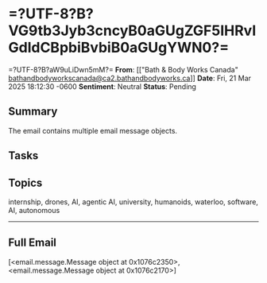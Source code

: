 # =?UTF-8?B?VG9tb3Jyb3cncyB0aGUgZGF5IHRvIGdldCBpbiBvbiB0aGUgYWN0?=
 =?UTF-8?B?aW9uLiDwn5mM?=
**From**: [["Bath & Body Works Canada" <bathandbodyworkscanada@ca2.bathandbodyworks.ca>]]
**Date**: Fri, 21 Mar 2025 18:12:30 -0600
**Sentiment**: Neutral
**Status**: Pending

## Summary
The email contains multiple email message objects.

## Tasks

## Topics
internship, drones, AI, agentic AI, university, humanoids, waterloo, software, AI, autonomous

---

## Full Email
[<email.message.Message object at 0x1076c2350>, <email.message.Message object at 0x1076c2170>]